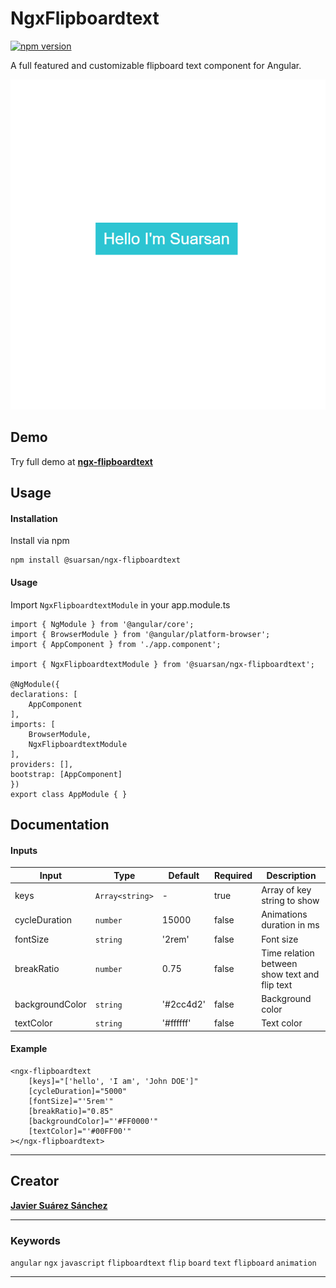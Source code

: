 # NgxFlipboardtext

[![npm version](https://badge.fury.io/js/@suarsan%2Fngx-flipboardtext.svg)](https://badge.fury.io/js/@suarsan%2Fngx-flipboardtext)

A full featured and customizable flipboard text component for Angular.

![alt text](https://github.com/Suarsan/ngx-flipboardtext/raw/master/projects/suarsan/ngx-flipboardtext/demo.png)


## Demo

Try full demo  at **[ngx-flipboardtext](https://javiersuarezsanchez.com/ngx-flipboardtext)**

## Usage

#### Installation

Install via npm

    npm install @suarsan/ngx-flipboardtext
    
#### Usage

Import ``NgxFlipboardtextModule`` in your app.module.ts

    import { NgModule } from '@angular/core';
    import { BrowserModule } from '@angular/platform-browser';
    import { AppComponent } from './app.component';
    
    import { NgxFlipboardtextModule } from '@suarsan/ngx-flipboardtext';

    @NgModule({
    declarations: [
        AppComponent
    ],
    imports: [
        BrowserModule,
        NgxFlipboardtextModule
    ],
    providers: [],
    bootstrap: [AppComponent]
    })
    export class AppModule { }

## Documentation

#### Inputs

| Input | Type | Default | Required | Description |
| ----- | ---- | ------  | -------- | ----------- |
| keys | `Array<string>` | - | true | Array of key string to show |
| cycleDuration | `number` | 15000 | false | Animations duration in ms |
| fontSize | `string` | '2rem' | false | Font size |
| breakRatio | `number` | 0.75 | false | Time relation between show text and flip text |
| backgroundColor | `string` | '#2cc4d2' | false | Background color |
| textColor | `string` | '#ffffff' | false | Text color |

#### Example

    <ngx-flipboardtext
        [keys]="['hello', 'I am', 'John DOE']"
        [cycleDuration]="5000"
        [fontSize]="'5rem'"
        [breakRatio]="0.85"
        [backgroundColor]="'#FF0000'" 
        [textColor]="'#00FF00'"
    ></ngx-flipboardtext>


---

## Creator

**[Javier Suárez Sánchez](https://javiersuarezsanchez.com)**




---

### Keywords

`angular` `ngx` `javascript` `flipboardtext` `flip` `board` `text` `flipboard` `animation`

---



